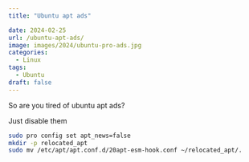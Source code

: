 ```yaml
---
title: "Ubuntu apt ads"

date: 2024-02-25
url: /ubuntu-apt-ads/
image: images/2024/ubuntu-pro-ads.jpg
categories:
  - Linux
tags:
  - Ubuntu
draft: false
---
```


So are you tired of ubuntu apt ads?

Just disable them

```sh
sudo pro config set apt_news=false
mkdir -p relocated_apt
sudo mv /etc/apt/apt.conf.d/20apt-esm-hook.conf ~/relocated_apt/.
```